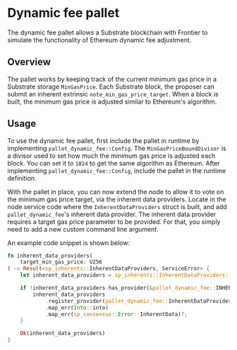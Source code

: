 # Dynamic fee pallet

The dynamic fee pallet allows a Substrate blockchain with Frontier to simulate
the functionality of Ethereum dynamic fee adjustment.

## Overview

The pallet works by keeping track of the current minimum gas price in a
Substrate storage `MinGasPrice`. Each Substrate block, the proposer can submit
an inherent extrinsic `note_min_gas_price_target`. When a block is built, the
minimum gas price is adjusted similar to Ethereum's algorithm.

## Usage

To use the dynamic fee pallet, first include the pallet in runtime by
implementing `pallet_dynamic_fee::Config`. The `MinGasPriceBoundDivisor` is a
divisor used to set how much the minimum gas price is adjusted each block. You
can set it to `1024` to get the same algorithm as Ethereum. After implementing
`pallet_dynamic_fee::Config`, include the pallet in the runtime definition.

With the pallet in place, you can now extend the node to allow it to vote on the
minimum gas price target, via the inherent data providers. Locate in the node
service code where the `InherentDataProviders` struct is built, and add
`pallet_dynamic_fee`'s inherent data provider. The inherent data provider
requires a target gas price parameter to be provided. For that, you simply need
to add a new custom command line argument.

An example code snippet is shown below:

```rust
fn inherent_data_providers(
    target_min_gas_price: U256
) -> Result<sp_inherents::InherentDataProviders, ServiceError> {
    let inherent_data_providers = sp_inherents::InherentDataProviders::new();

    if !inherent_data_providers.has_provider(&pallet_dynamic_fee::INHERENT_IDENTIFIER) {
        inherent_data_providers
            .register_provider(pallet_dynamic_fee::InherentDataProvider(target_min_gas_price))
            .map_err(Into::into)
            .map_err(sp_consensus::Error::InherentData)?;
    }

    Ok(inherent_data_providers)
}
```